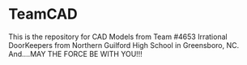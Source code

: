 # TeamCAD

This is the repository for CAD Models from Team #4653 Irrational DoorKeepers from Northern Guilford High School in Greensboro, NC. And....MAY THE FORCE BE WITH YOU!!!
